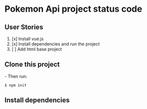 <h1>Pokemon Api project status code</h1>

<h2> User Stories</h2>

1. [x] Install vue.js
2. [x] Install dependencies and run the project
3. [ ] Add html base project

<h2> Clone this project </h2>
- Then run:
  
```shell
$ npm init
```

<h2> Install dependencies </h2>


